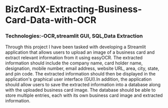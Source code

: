 # BizCardX-Extracting-Business-Card-Data-with-OCR
###  Technologies:-OCR,streamlit GUI, SQL,Data Extraction

Through this project I have been tasked with developing a Streamlit application that allows users to
upload an image of a business card and extract relevant information from it using
easyOCR. The extracted information should include the company name, card holder
name, designation, mobile number, email address, website URL, area, city, state,
and pin code. The extracted information should then be displayed in the application's
graphical user interface (GUI).In addition, the application should allow users to save the extracted information into
a database along with the uploaded business card image. The database should be
able to store multiple entries, each with its own business card image and extracted
information.


    
